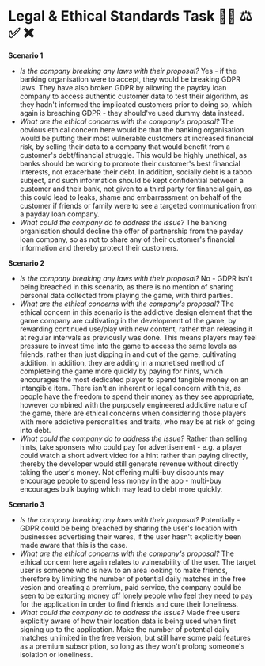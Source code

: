 # Legal & Ethical Standards Task 👮‍♀️ ⚖️ ✅ ❌

**Scenario 1**
- *Is the company breaking any laws with their proposal?*
Yes - if the banking organisation were to accept, they would be breaking GDPR laws. They have also broken GDPR by allowing the payday loan company to access authentic customer data to test their algorithm, as they hadn't informed the implicated customers prior to doing so, which again is breaching GDPR - they should've used dummy data instead. 
- *What are the ethical concerns with the company's proposal?*
The obvious ethical concern here would be that the banking organisation would be putting their most vulnerable customers at increased financial risk, by selling their data to a company that would benefit from a customer's debt/financial struggle. This would be highly unethical, as banks should be working to promote their customer's best financial interests, not exacerbate their debt.
In addition, socially debt is a taboo subject, and such information should be kept confidential between a customer and their bank, not given to a third party for financial gain, as this could lead to leaks, shame and embarrassment on behalf of the customer if friends or family were to see a targeted communication from a payday loan company. 
- *What could the company do to address the issue?*
The banking organisation should decline the offer of partnership from the payday loan company, so as not to share any of their customer's financial information and thereby protect their customers. 




**Scenario 2**
- *Is the company breaking any laws with their proposal?*
No - GDPR isn't being breached in this scenario, as there is no mention of sharing personal data collected from playing the game, with third parties.
- *What are the ethical concerns with the company's proposal?*
The ethical concern in this scenario is the addictive design element that the game company are cultivating in the development of the game, by rewarding continued use/play with new content, rather than releasing it at regular intervals as previously was done. This means players may feel pressure to invest time into the game to access the same levels as friends, rather than just dipping in and out of the game, cultivating addition. In addition, they are adding in a monetised method of completeing the game more quickly by paying for hints, which encourages the most dedicated player to spend tangible money on an intangible item. There isn't an inherent or legal concern with this, as people have the freedom to spend their money as they see appropriate, however combined with the purposely engineered addictive nature of the game, there are ethical concerns when considering those players with more addictive personalities and traits, who may be at risk of going into debt. 
- *What could the company do to address the issue?*
Rather than selling hints, take sponsers who could pay for advertisement - e.g. a player could watch a short advert video for a hint rather than paying directly, thereby the developer would still generate revenue without directly taking the user's money. 
Not offering multi-buy discounts may encourage people to spend less money in the app - multi-buy encourages bulk buying which may lead to debt more quickly. 



**Scenario 3**
- *Is the company breaking any laws with their proposal?*
Potentially - GDPR could be being breached by sharing the user's location with businesses advertising their wares, if the user hasn't explicitly been made aware that this is the case. 
- *What are the ethical concerns with the company's proposal?*
The ethical concern here again relates to vulnerability of the user. The target user is someone who is new to an area looking to make friends, therefore by limiting the number of potential daily matches in the free vesion and creating a premium, paid service, the company could be seen to be extorting money off lonely people who feel they need to pay for the application in order to find friends and cure their loneliness. 
- *What could the company do to address the issue?*
Made free users explicitly aware of how their location data is being used when first signing up to the application. 
Make the number of potential daily matches unlimited in the free version, but still have some paid features as a premium subscription, so long as they won't prolong someone's isolation or loneliness. 